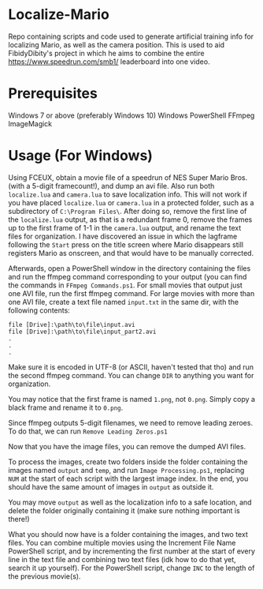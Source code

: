 # Localize-Mario
Repo containing scripts and code used to generate artificial training info for localizing Mario, as well as the camera position.
This is used to aid FibidyDibity's project in which he aims to combine the entire https://www.speedrun.com/smb1/ leaderboard into one video.
# Prerequisites
Windows 7 or above (preferably Windows 10)
Windows PowerShell
FFmpeg
ImageMagick
# Usage (For Windows)
Using FCEUX, obtain a movie file of a speedrun of NES Super Mario Bros. (with a 5-digit framecount!), and dump an avi file.
Also run both ```localize.lua``` and ```camera.lua``` to save localization info.
This will not work if you have placed ```localize.lua``` or ```camera.lua``` in a protected folder, such as a subdirectory of ```C:\Program Files\```.
After doing so, remove the first line of the ```localize.lua``` output, as that is a redundant frame 0, remove the frames up to the first frame of 1-1 in the ```camera.lua``` output, and rename the text files for organization.
I have discovered an issue in which the lagframe following the ```Start``` press on the title screen where Mario disappears still registers Mario as onscreen, and that would have to be manually corrected.

Afterwards, open a PowerShell window in the directory containing the files and run the ffmpeg command corresponding to your output (you can find the commands in ```FFmpeg Commands.ps1```.
For small movies that output just one AVI file, run the first ffmpeg command. For large movies with more than one AVI file, create a text file named ```input.txt``` in the same dir, with the following contents:
```
file [Drive]:\path\to\file\input.avi
file [Drive]:\path\to\file\input_part2.avi
.
.
.
```
Make sure it is encoded in UTF-8 (or ASCII, haven't tested that tho) and run the second ffmpeg command.
You can change ```DIR``` to anything you want for organization.

You may notice that the first frame is named ```1.png```, not ```0.png```. Simply copy a black frame and rename it to ```0.png```.

Since ffmpeg outputs 5-digit filenames, we need to remove leading zeroes. 
To do that, we can run ```Remove Leading Zeros.ps1```

Now that you have the image files, you can remove the dumped AVI files.

To process the images, create two folders inside the folder containing the images named ```output``` and ```temp```, and run ```Image Processing.ps1```, replacing ```NUM``` at the start of each script with the largest image index. In the end, you should have the same amount of images in ```output``` as outside it.

You may move ```output``` as well as the localization info to a safe location, and delete the folder originally containing it (make sure nothing important is there!)

What you should now have is a folder containing the images, and two text files. 
You can combine multiple movies using the Increment File Name PowerShell script, and by incrementing the first number at the start of every line in the text file and combining two text files (idk how to do that yet, search it up yourself).
For the PowerShell script, change ```INC``` to the length of the previous movie(s).
